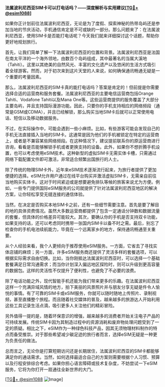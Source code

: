 **法属波利尼西亚SIM卡可以打电话吗？——深度解析与实用建议[[TG💪+ @esim1088](https://t.me/s/esim1088)]**

如果你正计划前往法属波利尼西亚，无论是为了度假、探索神秘的热带岛屿还是参加当地的节庆活动，手机通信肯定是不可或缺的一部分。那么问题来了：在法属波利尼西亚，使用SIM卡是否能打电话呢？今天我们就来详细探讨这个话题，帮助你更好地规划旅行。

首先，让我们简单了解一下法属波利尼西亚的位置和背景。法属波利尼西亚是法国在南太平洋的一个海外领地，由数百个岛屿组成，其中最著名的当属大溪地（Tahiti）。这里以其绝美的自然风光、丰富的文化遗产以及悠闲的生活方式吸引着全球游客。然而，对于初次来到这片天堂的人来说，如何确保通讯畅通无疑是一个重要的考量因素。

那么，法属波利尼西亚的SIM卡真的能打电话吗？答案是肯定的！但前提是你需要选择合适的运营商和服务套餐。法属波利尼西亚的主要电信运营商包括Orange Tahiti、Vodafone Tahiti以及Mana One等。这些运营商提供的服务覆盖了大部分主要岛屿，并且支持国际漫游功能。因此，只要你的手机支持相应的网络频段（通常是GSM或CDMA），并且已经解锁，那么购买当地SIM卡后就可以正常使用电话、短信以及移动数据服务。

不过，在实际操作中，可能会遇到一些小麻烦。比如，有些游客可能会发现自己的手机无法直接插入当地的SIM卡。这通常是因为他们的手机被锁定在特定的运营商上，或者是不兼容某些网络频段。在这种情况下，建议提前联系你的原运营商进行咨询，看看是否能够解锁手机或者更换支持的设备。此外，如果你不想折腾手机设置，也可以考虑使用eSIM技术。这种新型的虚拟SIM卡无需实体卡槽，只需通过网络下载配置文件即可激活，非常适合频繁出国旅行的人士。

除了传统的物理SIM卡外，近年来eSIM技术逐渐流行起来，为旅行者提供了更加便捷的选择。eSIM允许用户通过在线平台购买并激活虚拟SIM卡，无需亲自前往当地购买实体卡。这对于时间紧迫或是想要避免排队等候的旅客来说尤为方便。例如，一些专门提供国际eSIM服务的公司就提供了针对法属波利尼西亚地区的解决方案，让你轻松享受无缝连接的通信体验。

当然，在决定是否购买本地SIM卡之前，还有一些细节需要注意。首先是要了解目的地的具体资费情况。虽然大多数运营商都提供了包含一定通话分钟数和数据流量的套餐，但具体的价格差异可能较大。其次，要确认你的手机是否支持双卡功能，如果支持的话，还可以考虑同时携带一张国内SIM卡以备不时之需。最后，别忘了检查你的手机电池续航能力，毕竟在一个远离家乡的地方，保持通讯畅通至关重要。

从个人经验来看，我个人更倾向于推荐使用eSIM服务。一方面，它省去了寻找实体店铺的麻烦；另一方面，许多eSIM服务商还提供了灵活多样的套餐选项，可以根据实际需求自由切换。比如，当你刚抵达法属波利尼西亚时，可以选择一个基础套餐满足日常沟通需求；而当你计划深入偏远地区探险时，则可以升级到更高容量的数据包。这样的灵活性不仅提升了便利性，也避免了不必要的浪费。

除了电话功能之外，现代智能手机还能为我们带来更多的乐趣。在法属波利尼西亚这样一个充满异域风情的地方，拍下美丽的风景照片并与朋友分享无疑是件令人愉悦的事情。有了可靠的SIM卡或eSIM服务，你就可以随时随地上传照片、录制视频，甚至直播整个旅程。而且随着社交媒体的普及，越来越多的旅游达人开始利用这些工具记录生活点滴，吸引更多人关注他们的精彩冒险。

另外值得一提的是，随着环保意识的增强，越来越多的消费者开始关注电子产品的可持续发展。传统SIM卡因为其制造过程中的资源消耗和废弃物处理问题受到了一定的质疑。相比之下，eSIM作为一种绿色科技产品，因其无须物理材料制作的特点而备受推崇。对于那些希望减少碳足迹的旅行者而言，选择eSIM无疑是一种更为负责任的做法。

总而言之，无论你是打算短期访问还是长期居住，法属波利尼西亚的SIM卡都能够满足你的通话需求。当然，如何选择最适合自己的方案则需要根据个人习惯、预算以及行程安排综合考虑。如果你担心语言障碍或技术复杂度，不妨尝试一下eSIM服务，它将为你打开一扇通往全新世界的大门。

[[TG💪+ @esim1088](https://t.me/s/esim1088) ![Image](https://i.postimg.cc/4NQfJmqS/Snipaste-2025-05-13-00-14-12.png)]